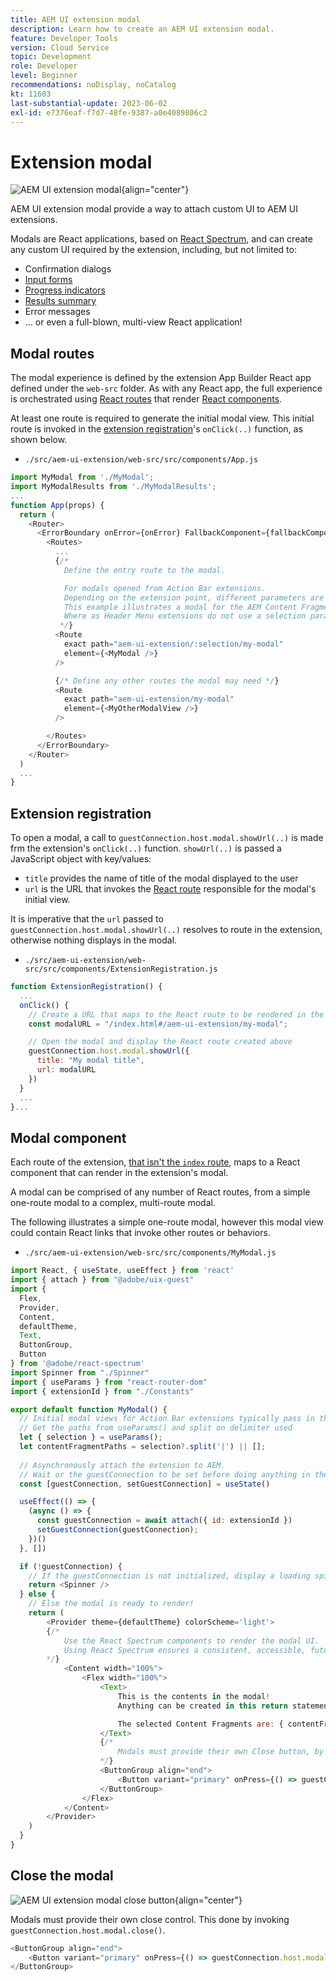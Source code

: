 ```yaml
---
title: AEM UI extension modal
description: Learn how to create an AEM UI extension modal.
feature: Developer Tools
version: Cloud Service
topic: Development
role: Developer
level: Beginner
recommendations: noDisplay, noCatalog
kt: 11603
last-substantial-update: 2023-06-02
exl-id: e7376eaf-f7d7-48fe-9387-a0e4089806c2
---
```

# Extension modal

![AEM UI extension modal](./assets/modal/modal.png){align="center"}

AEM UI extension modal provide a way to attach custom UI to AEM UI extensions.

Modals are React applications, based on [React Spectrum](https://react-spectrum.adobe.com/react-spectrum/), and can create any custom UI required by the extension, including, but not limited to:

+ Confirmation dialogs
+ [Input forms](https://react-spectrum.adobe.com/react-spectrum/#forms)
+ [Progress indicators](https://react-spectrum.adobe.com/react-spectrum/#status)
+ [Results summary](https://react-spectrum.adobe.com/react-spectrum/#collections)
+ Error messages
+ ... or even a full-blown, multi-view React application!

## Modal routes

The modal experience is defined by the extension App Builder React app defined under the `web-src` folder. As with any React app, the full experience is orchestrated using [React routes](https://reactrouter.com/en/main/components/routes) that render [React components](https://reactjs.org/docs/components-and-props.html). 

At least one route is required to generate the initial modal view. This initial route is invoked in the [extension registration](#extension-registration)'s `onClick(..)` function, as shown below.


+ `./src/aem-ui-extension/web-src/src/components/App.js`

```javascript
import MyModal from './MyModal';
import MyModalResults from './MyModalResults';
...
function App(props) {
  return (
    <Router>
      <ErrorBoundary onError={onError} FallbackComponent={fallbackComponent}>
        <Routes>
          ...         
          {/* 
            Define the entry route to the modal.

            For modals opened from Action Bar extensions.
            Depending on the extension point, different parameters are passed to the modal.
            This example illustrates a modal for the AEM Content Fragment Console (list view), where typically a :selection parameter is used to pass in the list of selected Content Fragments.
            Where as Header Menu extensions do not use a selection parameter.
           */}
          <Route
            exact path="aem-ui-extension/:selection/my-modal"
            element={<MyModal />}
          />                    

          {/* Define any other routes the modal may need */}
          <Route
            exact path="aem-ui-extension/my-modal"
            element={<MyOtherModalView />}
          />                    

        </Routes>
      </ErrorBoundary>
    </Router>
  )
  ...
}
```

## Extension registration

To open a modal, a call to `guestConnection.host.modal.showUrl(..)` is made frm the extension's `onClick(..)` function. `showUrl(..)` is passed a JavaScript object with key/values:

+ `title` provides the name of title of the modal displayed to the user
+ `url` is the URL that invokes the [React route](#modal-routes) responsible for the modal's initial view.

It is imperative that the `url` passed to `guestConnection.host.modal.showUrl(..)` resolves to route in the extension, otherwise nothing displays in the modal.

+ `./src/aem-ui-extension/web-src/src/components/ExtensionRegistration.js`

```javascript
function ExtensionRegistration() {
  ...
  onClick() {
    // Create a URL that maps to the React route to be rendered in the modal
    const modalURL = "/index.html#/aem-ui-extension/my-modal";

    // Open the modal and display the React route created above
    guestConnection.host.modal.showUrl({
      title: "My modal title",
      url: modalURL
    })     
  }
  ...     
}...
```

## Modal component

Each route of the extension, [that isn't the `index` route](./extension-registration.md#app-routes), maps to a React component that can render in the extension's modal. 

A modal can be comprised of any number of React routes, from a simple one-route modal to a complex, multi-route modal. 

The following illustrates a simple one-route modal, however this modal view could contain React links that invoke other routes or behaviors.

+ `./src/aem-ui-extension/web-src/src/components/MyModal.js`

```javascript
import React, { useState, useEffect } from 'react'
import { attach } from "@adobe/uix-guest"
import {
  Flex,
  Provider,
  Content,
  defaultTheme,
  Text,
  ButtonGroup,
  Button
} from '@adobe/react-spectrum'
import Spinner from "./Spinner"
import { useParams } from "react-router-dom"
import { extensionId } from "./Constants"

export default function MyModal() {
  // Initial modal views for Action Bar extensions typically pass in the list of selected Content Fragment Paths from ExtensionRegistration.js
  // Get the paths from useParams() and split on delimiter used
  let { selection } = useParams();
  let contentFragmentPaths = selection?.split('|') || [];
  
  // Asynchronously attach the extension to AEM. 
  // Wait or the guestConnection to be set before doing anything in the modal.
  const [guestConnection, setGuestConnection] = useState()

  useEffect(() => {
    (async () => {
      const guestConnection = await attach({ id: extensionId })
      setGuestConnection(guestConnection);
    })()
  }, [])

  if (!guestConnection) {
    // If the guestConnection is not initialized, display a loading spinner
    return <Spinner />
  } else {
    // Else the modal is ready to render!
    return (
        <Provider theme={defaultTheme} colorScheme='light'>
        {/* 
            Use the React Spectrum components to render the modal UI.
            Using React Spectrum ensures a consistent, accessible, future-proof look-and-feel and speeds up development.
        */}
            <Content width="100%">
                <Flex width="100%">
                    <Text>
                        This is the contents in the modal! 
                        Anything can be created in this return statement!

                        The selected Content Fragments are: { contentFragmentPaths.join(', ') }
                    </Text>                    
                    {/*
                        Modals must provide their own Close button, by calling: guestConnection.host.modal.close()
                    */}
                    <ButtonGroup align="end">
                        <Button variant="primary" onPress={() => guestConnection.host.modal.close()}>Close</Button>
                    </ButtonGroup>
                </Flex>
            </Content>
        </Provider>
    )
  }
}
```

## Close the modal

![AEM UI extension modal close button](./assets/modal/close.png){align="center"}

Modals must provide their own close control. This done by invoking `guestConnection.host.modal.close()`.

```javascript
<ButtonGroup align="end">
    <Button variant="primary" onPress={() => guestConnection.host.modal.close()}>Close</Button>
</ButtonGroup>
```
